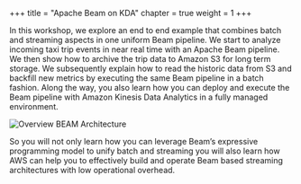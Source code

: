 +++
title = "Apache Beam on KDA"
chapter = true
weight = 1
+++

In this workshop, we explore an end to end example that combines batch and streaming aspects in one uniform Beam pipeline. We start to analyze incoming taxi trip events in near real time with an Apache Beam pipeline. We then show how to archive the trip data to Amazon S3 for long term storage. We subsequently explain how to read the historic data from S3 and backfill new metrics by executing the same Beam pipeline in a batch fashion. Along the way, you also learn how you can deploy and execute the Beam pipeline with Amazon Kinesis Data Analytics in a fully managed environment.

![Overview BEAM Architecture](/images/beam-on-kda/overview-beamarchitecture.png)

So you will not only learn how you can leverage Beam’s expressive programming model to unify batch and streaming you will also learn how AWS can help you to effectively build and operate Beam based streaming architectures with low operational overhead.
